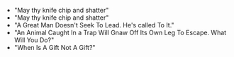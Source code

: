 * "May thy knife chip and shatter"
* "May thy knife chip and shatter"
* "A Great Man Doesn't Seek To Lead. He's called To It."
* "An Animal Caught In a Trap Will Gnaw Off Its Own Leg To Escape. What Will You Do?"
* "When Is A Gift Not A Gift?"
